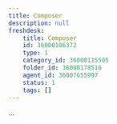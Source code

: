 ```yaml
---
title: Composer
description: null
freshdesk:
    title: Composer
    id: 36000106372
    type: 1
    category_id: 36000115505
    folder_id: 36000178516
    agent_id: 36007655997
    status: 1
    tags: []
---
```


…

